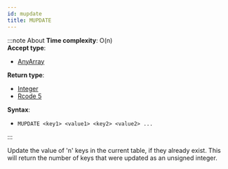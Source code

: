 ```yaml
---
id: mupdate
title: MUPDATE
---
```

        

:::note About
**Time complexity**: O(n)  
**Accept type**:

- [AnyArray](../protocol/data-types.md#any-array)

**Return type**:

- [Integer](../protocol/skyhash.md#unsigned-integers-)
- [Rcode 5](../protocol/response-codes.md)

**Syntax**:

- `MUPDATE <key1> <value1> <key2> <value2> ...`

:::

Update the value of 'n' keys in the current table, if they already exist. This will return
the number of keys that were updated as an unsigned integer.

